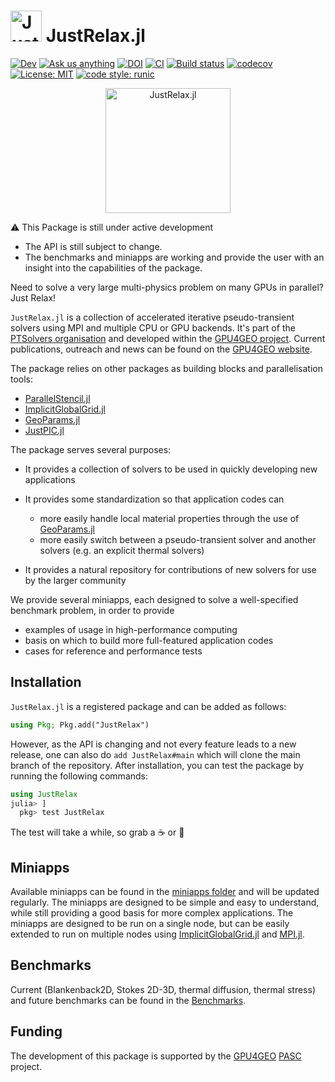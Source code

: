 <h1> <img src="./docs/src/assets/logo.png" alt="JustRelax.jl" width="50"> JustRelax.jl </h1>

[![Dev](https://img.shields.io/badge/docs-dev-blue.svg)](https://ptsolvers.github.io/JustRelax.jl/dev/)
[![Ask us anything](https://img.shields.io/badge/Ask%20us-anything-1abc9c.svg)](https://github.com/PTsolvers/JustRelax.jl/discussions/)
[![DOI](https://zenodo.org/badge/DOI/10.5281/zenodo.10212422.svg)](https://doi.org/10.5281/zenodo.10212422)
[![CI](https://github.com/PTSolvers/JustRelax.jl/actions/workflows/ci.yml/badge.svg)](https://github.com/PTSolvers/JustRelax.jl/actions/workflows/ci.yml)
[![Build status](https://badge.buildkite.com/6b970b1066dc828a56a75bccc65a8bc896a8bb76012a61fe96.svg?branch=main)](https://buildkite.com/julialang/justrelax-dot-jl)
[![codecov](https://codecov.io/gh/PTsolvers/JustRelax.jl/graph/badge.svg?token=4ZJO7ZGT8H)](https://codecov.io/gh/PTsolvers/JustRelax.jl)
[![License: MIT](https://img.shields.io/badge/License-MIT-yellow.svg)](https://opensource.org/licenses/MIT)
[![code style: runic](https://img.shields.io/badge/code_style-%E1%9A%B1%E1%9A%A2%E1%9A%BE%E1%9B%81%E1%9A%B2-black)](https://github.com/fredrikekre/Runic.jl)

<p align="center"><img src="./docs/src/assets/logo.png" alt="JustRelax.jl" width="200"></p>

:warning: This Package is still under active development
- The API is still subject to change.
- The benchmarks and miniapps are working and provide the user with an insight into the capabilities of the package.

Need to solve a very large multi-physics problem on many GPUs in parallel? Just Relax!

`JustRelax.jl` is a collection of accelerated iterative pseudo-transient solvers using MPI and multiple CPU or GPU backends. It's part of the [PTSolvers organisation](https://ptsolvers.github.io) and
developed within the [GPU4GEO project](https://www.pasc-ch.org/projects/2021-2024/gpu4geo/). Current publications, outreach and news can be found on the [GPU4GEO website](https://ptsolvers.github.io/GPU4GEO/).

The package relies on other packages as building blocks and parallelisation tools:

* [ParallelStencil.jl](https://github.com/omlins/ParallelStencil.jl)
* [ImplicitGlobalGrid.jl](https://github.com/omlins/ImplicitGlobalGrid.jl)
* [GeoParams.jl](https://github.com/JuliaGeodynamics/GeoParams.jl)
* [JustPIC.jl](https://github.com/JuliaGeodynamics/JustPIC.jl)


The package serves several purposes:

  * It provides a collection of solvers to be used in quickly developing new applications
  * It provides some standardization so that application codes can

     - more easily handle local material properties through the use of [GeoParams.jl]((https://github.com/JuliaGeodynamics/GeoParams.jl))
     - more easily switch between a pseudo-transient solver and another solvers (e.g. an explicit thermal solvers)

  * It provides a natural repository for contributions of new solvers for use by the larger community

We provide several miniapps, each designed to solve a well-specified benchmark problem, in order to provide

  - examples of usage in high-performance computing
  - basis on which to build more full-featured application codes
  - cases for reference and performance tests


## Installation

`JustRelax.jl` is a registered package and can be added as follows:

```julia
using Pkg; Pkg.add("JustRelax")
```
However, as the API is changing and not every feature leads to a new release, one can also do `add JustRelax#main` which will clone the main branch of the repository.
After installation, you can test the package by running the following commands:

```julia
using JustRelax
julia> ]
  pkg> test JustRelax
```
The test will take a while, so grab a :coffee: or :tea:

## Miniapps

Available miniapps can be found in the [miniapps folder](miniapps) and will be updated regularly. The miniapps are designed to be simple and easy to understand, while still providing a good basis for more complex applications. The miniapps are designed to be run on a single node, but can be easily extended to run on multiple nodes using [ImplicitGlobalGrid.jl](https://github.com/omlins/ImplicitGlobalGrid.jl) and [MPI.jl](https://github.com/JuliaParallel/MPI.jl).


## Benchmarks

Current (Blankenback2D, Stokes 2D-3D, thermal diffusion, thermal stress) and future benchmarks can be found in the [Benchmarks](miniapps/benchmarks).

## Funding
The development of this package is supported by the [GPU4GEO](https://ptsolvers.github.io/GPU4GEO/) [PASC](https://www.pasc-ch.org) project.
